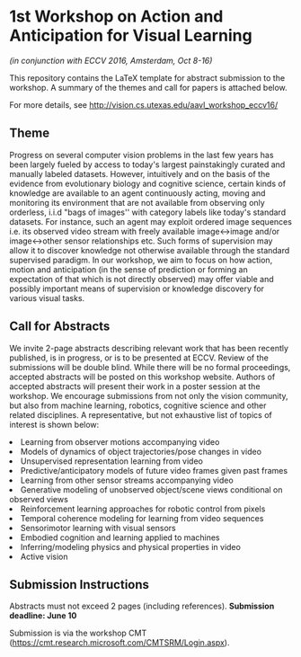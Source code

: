 # 1st Workshop on Action and Anticipation for Visual Learning
*(in conjunction with ECCV 2016, Amsterdam, Oct 8-16)*

This repository contains the LaTeX template for abstract submission to the workshop. A summary of the themes and call for papers is attached below. 

For more details, see http://vision.cs.utexas.edu/aavl_workshop_eccv16/

## Theme
Progress on several computer vision problems in the last few years has been largely fueled by access to today's largest painstakingly curated and manually labeled datasets. However, intuitively and on the basis of the evidence from evolutionary biology and cognitive science, certain kinds of knowledge are available to an agent continuously acting, moving and monitoring its environment that are not available from observing only orderless, i.i.d "bags of images'' with category labels like today's standard datasets. For instance, such an agent may exploit ordered image sequences  i.e. its observed video stream with freely available image<->image and/or image<->other sensor relationships etc. Such forms of supervision may allow it to discover knowledge not otherwise available through the standard supervised paradigm. In our workshop, we aim to focus on how action, motion and anticipation (in the sense of prediction or forming an expectation of that which is not directly observed) may offer viable and possibly important means of supervision or knowledge discovery for various visual tasks.

## Call for Abstracts
We invite 2-page abstracts describing relevant work that has been recently published, is in progress, or is to be presented at ECCV. Review of the submissions will be double blind. While there will be no formal proceedings, accepted abstracts will be posted on this workshop website. Authors of accepted abstracts will present their work in a poster session at the workshop. We encourage submissions from not only the vision community, but also from machine learning, robotics, cognitive science and other related disciplines. A representative, but not exhaustive list of topics of interest is shown below:</p>
<li> Learning from observer motions accompanying video
<li> Models of dynamics of object trajectories/pose changes in video
<li> Unsupervised representation learning from video
<li> Predictive/anticipatory models of future video frames given past frames
<li> Learning from other sensor streams accompanying video
<li> Generative modeling of unobserved object/scene views conditional on observed views
<li> Reinforcement learning approaches for robotic control from pixels
<li> Temporal coherence modeling for learning from video sequences
<li> Sensorimotor learning with visual sensors
<li> Embodied cognition and learning applied to machines
<li> Inferring/modeling physics and physical properties in video
<li> Active vision

## Submission Instructions

Abstracts must not exceed 2 pages (including references). **Submission deadline: June 10**

Submission is via the workshop CMT (https://cmt.research.microsoft.com/CMTSRM/Login.aspx).
